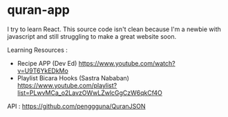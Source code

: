 # quran-app

I try to learn React. This source code isn't clean because I'm a newbie with javascript and still struggling to make a great website soon.

Learning Resources : 
- Recipe APP (Dev Ed) https://www.youtube.com/watch?v=U9T6YkEDkMo
- Playlist Bicara Hooks (Sastra Nababan) https://www.youtube.com/playlist?list=PLwvMCa_o2LavzOWwLZwlcGgCzW6qkCf4O

API : https://github.com/penggguna/QuranJSON
